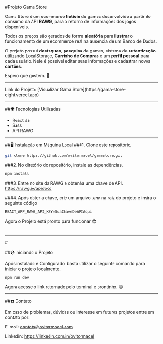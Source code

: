 #Projeto Gama Store

Gama Store é um ecommerce **fictício** de games desenvolvido a partir do consumo da API **RAWG**, para o retorno de informações dos jogos disponíveis.

Todos os preços são gerados de forma **aleatória** para **ilustrar** o funcionamento de um ecommerce real na ausência de um Banco de Dados.

O projeto possui **destaques**, **pesquisa** de games, sistema de **autenticação** utilizando LocalStorage, **Carrinho de Compras** e um **perfil pessoal** para cada usuário. Nele é possível editar suas informações e cadastrar novos **cartões**.

Espero que gostem. 🌹

<hr>
Link do Projeto: 
[Visualizar Gama Store](https://gama-store-eight.vercel.app)
<hr> 

##👽 Tecnologias Utilizadas

* React Js
* Sass
* API RAWG

<hr>

##🖥 Instalação em Máquina Local
###1. Clone este repositório.

~~~bash
git clone https://github.com/ovitormacel/gamastore.git
~~~

###2. No diretório do repositório, instale as dependências.

~~~bash
npm install
~~~

###3. Entre no site da RAWG e obtenha uma chave de API.
<https://rawg.io/apidocs>

###4. Após obter a chave, crie um arquivo *.env* na raiz do projeto e insira o seguinte código

~~~javascript
REACT_APP_RAWG_API_KEY=SuaChaveDeAPIAqui 
~~~

Agora o Projeto está pronto para funcionar 😎

# 
<hr>
# 

##💿 Iniciando o Projeto

Após instalado e Configurado, basta utilizar o seguinte comando para iniciar o projeto localmente.

~~~
npm run dev
~~~

Agora acesse o link retornado pelo terminal e prontinho. 😊

<hr>


##☎️ Contato

Em caso de problemas, dúvidas ou interesse em futuros projetos entre em contato por:

E-mail: contato@ovitormacel.com

Linkedin: <https://linkedin.com/in/ovitormacel>